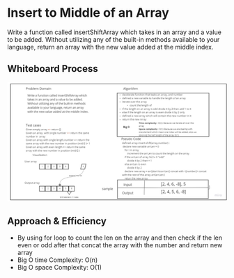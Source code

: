 # Insert to Middle of an Array

 Write a function called insertShiftArray which takes in an array and a value to be added. Without utilizing any of the built-in methods available to your language, return an array with the new value added at the middle index.

## Whiteboard Process

![array-insert-shift](./array-insert-shift.jpg)

## Approach & Efficiency
<!-- What approach did you take? Discuss Why. What is the Big O space/time for this approach? -->
* By using for loop to count the len on the array and then check if the len even or odd after that concat the array with the number and return new array
* Big O time Complexity: O(n)
* Big O space Complexity: O(1)

